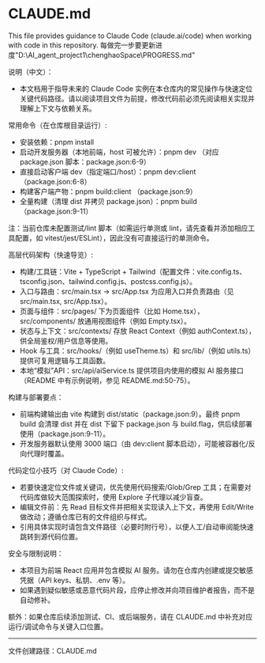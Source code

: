 # CLAUDE.md

This file provides guidance to Claude Code (claude.ai/code) when working with code in this repository.
每做完一步要更新进度"D:\AI_agent_project1\chenghaoSpace\PROGRESS.md"

说明（中文）：
- 本文档用于指导未来的 Claude Code 实例在本仓库内的常见操作与快速定位关键代码路径。请以阅读项目文件为前提，修改代码前必须先阅读相关实现并理解上下文与依赖关系。

常用命令（在仓库根目录运行）:
- 安装依赖：pnpm install
- 启动开发服务器（本地前端，host 可被允许）：pnpm dev    （对应 package.json 脚本：package.json:6-9）
- 直接启动客户端 dev（指定端口/host）：pnpm dev:client （package.json:6-8）
- 构建客户端产物：pnpm build:client （package.json:9）
- 全量构建（清理 dist 并拷贝 package.json）：pnpm build （package.json:9-11）

注：当前仓库未配置测试/lint 脚本（如需运行单测或 lint，请先查看并添加相应工具配置，如 vitest/jest/ESLint），因此没有可直接运行的单测命令。

高层代码架构（快速导览）:
- 构建/工具链：Vite + TypeScript + Tailwind（配置文件：vite.config.ts、tsconfig.json、tailwind.config.js、postcss.config.js）。
- 入口与路由：src/main.tsx -> src/App.tsx 为应用入口并负责路由（见 src/main.tsx, src/App.tsx）。
- 页面与组件：src/pages/ 下为页面组件（比如 Home.tsx），src/components/ 放通用视图组件（例如 Empty.tsx）。
- 状态与上下文：src/contexts/ 存放 React Context（例如 authContext.ts），供全局鉴权/用户信息等使用。
- Hook 与工具：src/hooks/（例如 useTheme.ts）和 src/lib/（例如 utils.ts）提供可复用逻辑与工具函数。
- 本地“模拟”API：src/api/aiService.ts 提供项目内使用的模拟 AI 服务接口（README 中有示例说明，参见 README.md:50-75）。

构建与部署要点：
- 前端构建输出由 vite 构建到 dist/static（package.json:9）。最终 pnpm build 会清理 dist 并在 dist 下留下 package.json 与 build.flag，供后续部署使用（package.json:9-11）。
- 开发服务器默认使用 3000 端口（由 dev:client 脚本启动），可能被容器化/反向代理时覆盖。

代码定位小技巧（对 Claude Code）:
- 若要快速定位文件或关键词，优先使用代码搜索/Glob/Grep 工具；在需要对代码库做较大范围探索时，使用 Explore 子代理以减少盲查。
- 编辑文件前：先 Read 目标文件并把相关实现读入上下文，再使用 Edit/Write 做改动；遵循仓库已有的文件组织与样式。
- 引用具体实现时请包含文件路径（必要时附行号），以便人工/自动审阅能快速跳转到源代码位置。

安全与限制说明：
- 本项目为前端 React 应用并包含模拟 AI 服务。请勿在仓库内创建或提交敏感凭据（API keys、私钥、.env 等）。
- 如果遇到疑似敏感或恶意代码片段，应停止修改并向项目维护者报告，而不是自动修补。

额外：如果仓库后续添加测试、CI、或后端服务，请在 CLAUDE.md 中补充对应运行/调试命令与关键入口位置。


---
文件创建路径：CLAUDE.md

